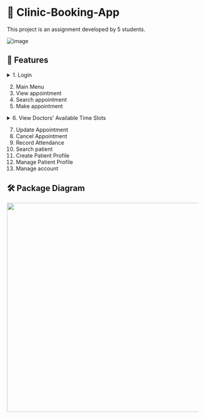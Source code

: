 # 🏥 Clinic-Booking-App
This project is an assignment developed by 5 students.

![image](https://user-images.githubusercontent.com/65067887/215316395-086c56ec-f1a2-4a26-aaeb-2ded408b0ba0.png)

## 🌟 Features
<details>
<summary>1. Login</summary>
    1. Restrict login attempts <br/>
    <img width="350px" src="https://user-images.githubusercontent.com/65067887/215249293-df5b06ea-5a81-42ba-8d65-f75e5e1671d5.png" /> <br/>
    
    2. Successful login <br/>
    <img width="350px" src="https://user-images.githubusercontent.com/65067887/215248623-66b354ef-9f97-4395-aa12-c46d9c8b7693.png" /> <br/>
</details>

2. Main Menu
3. View appointment
4. Search appointment
5. Make appointment

<details>
<summary>6. View Doctors' Available Time Slots</summary>
    1. Select Service <br/>  
    <img width="700px" src="https://user-images.githubusercontent.com/65067887/215247825-5ee3b167-000f-485c-b803-ec657d08e056.png" /> <br/>    
    <img width="300px" src="https://user-images.githubusercontent.com/65067887/215247840-e14bde42-24fd-4f58-b187-d05cc246ebf0.png" /> <br/>
    
    2. Select Branch <br/>  
    <img width="700px" src="https://user-images.githubusercontent.com/65067887/215246996-c06e84e7-1783-4b1e-8267-f32702e646c9.png" /> <br/>
    
    3. Select Date <br/>
    <img width="350px" src="https://user-images.githubusercontent.com/65067887/215248181-ca96c16f-bf0a-424a-9d18-3548531b4f1e.png" /> <br/>
    
    4. Show Doctors' Available Time Slot <br/>
    <img width="500px" src="https://user-images.githubusercontent.com/65067887/215248203-c2f501e9-8ce3-47f2-a284-66dae6a76e59.png" /> <br/>
</details>

7. Update Appointment
8. Cancel Appointment
9. Record Attendance
10. Search patient
11. Create Patient Profile
12. Manage Patient Profile
13. Manage account



## 🛠️ Package Diagram
<img width="550px" src="https://user-images.githubusercontent.com/65067887/215243170-00a8150d-370d-4a5d-8259-9b162d98a1a5.png" />
